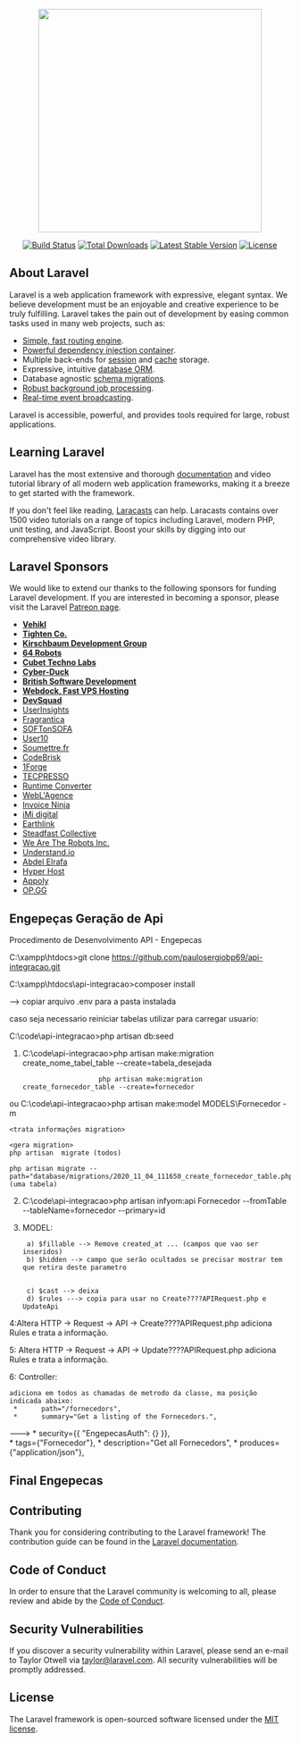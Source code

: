 <p align="center"><img src="https://res.cloudinary.com/dtfbvvkyp/image/upload/v1566331377/laravel-logolockup-cmyk-red.svg" width="400"></p>

<p align="center">
<a href="https://travis-ci.org/laravel/framework"><img src="https://travis-ci.org/laravel/framework.svg" alt="Build Status"></a>
<a href="https://packagist.org/packages/laravel/framework"><img src="https://poser.pugx.org/laravel/framework/d/total.svg" alt="Total Downloads"></a>
<a href="https://packagist.org/packages/laravel/framework"><img src="https://poser.pugx.org/laravel/framework/v/stable.svg" alt="Latest Stable Version"></a>
<a href="https://packagist.org/packages/laravel/framework"><img src="https://poser.pugx.org/laravel/framework/license.svg" alt="License"></a>
</p>

## About Laravel

Laravel is a web application framework with expressive, elegant syntax. We believe development must be an enjoyable and creative experience to be truly fulfilling. Laravel takes the pain out of development by easing common tasks used in many web projects, such as:

- [Simple, fast routing engine](https://laravel.com/docs/routing).
- [Powerful dependency injection container](https://laravel.com/docs/container).
- Multiple back-ends for [session](https://laravel.com/docs/session) and [cache](https://laravel.com/docs/cache) storage.
- Expressive, intuitive [database ORM](https://laravel.com/docs/eloquent).
- Database agnostic [schema migrations](https://laravel.com/docs/migrations).
- [Robust background job processing](https://laravel.com/docs/queues).
- [Real-time event broadcasting](https://laravel.com/docs/broadcasting).

Laravel is accessible, powerful, and provides tools required for large, robust applications.

## Learning Laravel

Laravel has the most extensive and thorough [documentation](https://laravel.com/docs) and video tutorial library of all modern web application frameworks, making it a breeze to get started with the framework.

If you don't feel like reading, [Laracasts](https://laracasts.com) can help. Laracasts contains over 1500 video tutorials on a range of topics including Laravel, modern PHP, unit testing, and JavaScript. Boost your skills by digging into our comprehensive video library.

## Laravel Sponsors

We would like to extend our thanks to the following sponsors for funding Laravel development. If you are interested in becoming a sponsor, please visit the Laravel [Patreon page](https://patreon.com/taylorotwell).

- **[Vehikl](https://vehikl.com/)**
- **[Tighten Co.](https://tighten.co)**
- **[Kirschbaum Development Group](https://kirschbaumdevelopment.com)**
- **[64 Robots](https://64robots.com)**
- **[Cubet Techno Labs](https://cubettech.com)**
- **[Cyber-Duck](https://cyber-duck.co.uk)**
- **[British Software Development](https://www.britishsoftware.co)**
- **[Webdock, Fast VPS Hosting](https://www.webdock.io/en)**
- **[DevSquad](https://devsquad.com)**
- [UserInsights](https://userinsights.com)
- [Fragrantica](https://www.fragrantica.com)
- [SOFTonSOFA](https://softonsofa.com/)
- [User10](https://user10.com)
- [Soumettre.fr](https://soumettre.fr/)
- [CodeBrisk](https://codebrisk.com)
- [1Forge](https://1forge.com)
- [TECPRESSO](https://tecpresso.co.jp/)
- [Runtime Converter](http://runtimeconverter.com/)
- [WebL'Agence](https://weblagence.com/)
- [Invoice Ninja](https://www.invoiceninja.com)
- [iMi digital](https://www.imi-digital.de/)
- [Earthlink](https://www.earthlink.ro/)
- [Steadfast Collective](https://steadfastcollective.com/)
- [We Are The Robots Inc.](https://watr.mx/)
- [Understand.io](https://www.understand.io/)
- [Abdel Elrafa](https://abdelelrafa.com)
- [Hyper Host](https://hyper.host)
- [Appoly](https://www.appoly.co.uk)
- [OP.GG](https://op.gg)

## Engepeças Geração de Api

Procedimento de Desenvolvimento API - Engepecas

C:\xampp\htdocs>git clone https://github.com/paulosergiobp69/api-integracao.git
 
C:\xampp\htdocs\api-integracao>composer install

--> copiar arquivo .env  para a pasta instalada

caso seja necessario reiniciar tabelas utilizar para carregar usuario:

C:\code\api-integracao>php artisan db:seed

1. C:\code\api-integracao>php artisan make:migration create_nome_tabel_table --create=tabela_desejada

						  php artisan make:migration create_fornecedor_table --create=fornecedor

ou
   C:\code\api-integracao>php artisan make:model MODELS\Fornecedor -m
   
	<trata informações migration>
	
	<gera migration>
	php artisan  migrate (todos)

	php artisan migrate --path="database/migrations/2020_11_04_111650_create_fornecedor_table.php"   (uma tabela)
	
   
2. C:\code\api-integracao>php artisan infyom:api Fornecedor --fromTable --tableName=fornecedor --primary=id 

3. MODEL:

        a) $fillable --> Remove created_at ... (campos que vao ser inseridos)
        b) $hidden --> campo que serão ocultados se precisar mostrar tem que retira deste parametro
		
		
		c) $cast --> deixa
        d) $rules ---> copia para usar no Create????APIRequest.php e UpdateApi
		
		
		
4:Altera HTTP -> Request -> API -> Create????APIRequest.php
		adiciona Rules e trata a informação.

5: Altera HTTP -> Request -> API -> Update????APIRequest.php
		adiciona Rules e trata a informação.

6: Controller:

	adiciona em todos as chamadas de metrodo da classe, ma posição indicada abaixo:
     *      path="/fornecedors",
     *      summary="Get a listing of the Fornecedors.",
--->     *      security={{ "EngepecasAuth": {} }},  
     *      tags={"Fornecedor"},
     *      description="Get all Fornecedors",
     *      produces={"application/json"},
		 
	
## Final Engepecas



## Contributing

Thank you for considering contributing to the Laravel framework! The contribution guide can be found in the [Laravel documentation](https://laravel.com/docs/contributions).

## Code of Conduct

In order to ensure that the Laravel community is welcoming to all, please review and abide by the [Code of Conduct](https://laravel.com/docs/contributions#code-of-conduct).

## Security Vulnerabilities

If you discover a security vulnerability within Laravel, please send an e-mail to Taylor Otwell via [taylor@laravel.com](mailto:taylor@laravel.com). All security vulnerabilities will be promptly addressed.

## License

The Laravel framework is open-sourced software licensed under the [MIT license](https://opensource.org/licenses/MIT).






